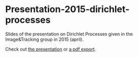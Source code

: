 # Presentation-2015-dirichlet-processes


Slides of the presentation on Dirichlet Processes given in the Image&Tracking group in 2015 (april).

Check out [the presentation](http://twitwi.github.io/Presentation-2015-dirichlet-processes/) or [a pdf export](http://twitwi.github.io/Presentation-2015-dirichlet-processes/Presentation-2015-dirichlet-processes.pdf).
